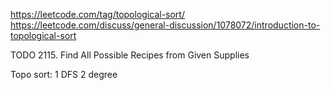 https://leetcode.com/tag/topological-sort/
https://leetcode.com/discuss/general-discussion/1078072/introduction-to-topological-sort

TODO
2115. Find All Possible Recipes from Given Supplies

Topo sort:
1 DFS
2 degree